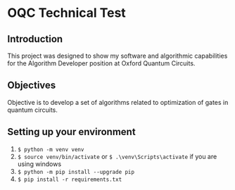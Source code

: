 # OQC Technical Test

## Introduction

This project was designed to show my software and algorithmic capabilities for the Algorithm Developer position at Oxford Quantum Circuits. 

## Objectives

Objective is to develop a set of algorithms related to optimization of gates in quantum circuits. 

## Setting up your environment

1. `$ python -m venv venv`
2. `$ source venv/bin/activate` or `$ .\venv\Scripts\activate` if you are using windows
3. `$ python -m pip install --upgrade pip` 
4. `$ pip install -r requirements.txt`
